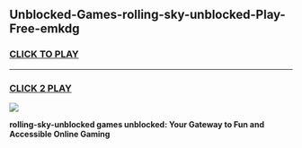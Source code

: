 
## Unblocked-Games-rolling-sky-unblocked-Play-Free-emkdg
<h3>
<a href="https://premium76.site?title=rolling-sky-unblocked&ref=18A1">CLICK TO PLAY</a></h3>
<hr>

<h3>
<a href="https://premium76.site?title=rolling-sky-unblocked&ref=18A1">CLICK 2 PLAY</a>
  
</h3>

<a href="https://premium76.site?title=rolling-sky-unblocked&ref=18A1"><img src="https://clearcache.store/games.png"></a>


**rolling-sky-unblocked games unblocked: Your Gateway to Fun and Accessible Online Gaming**

